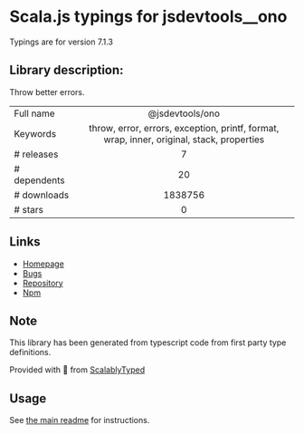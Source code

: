 
# Scala.js typings for jsdevtools__ono

Typings are for version 7.1.3

## Library description:
Throw better errors.

|                    |                 |
| ------------------ | :-------------: |
| Full name          | @jsdevtools/ono |
| Keywords           | throw, error, errors, exception, printf, format, wrap, inner, original, stack, properties |
| # releases         | 7 |
| # dependents       | 20 |
| # downloads        | 1838756 |
| # stars            | 0 |

## Links
- [Homepage](https://jstools.dev/ono)
- [Bugs](https://github.com/JS-DevTools/ono/issues)
- [Repository](https://github.com/JS-DevTools/ono)
- [Npm](https://www.npmjs.com/package/%40jsdevtools%2Fono)
    


## Note
This library has been generated from typescript code from first party type definitions.

Provided with :purple_heart: from [ScalablyTyped](https://github.com/oyvindberg/ScalablyTyped)

## Usage
See [the main readme](../../readme.md) for instructions.


